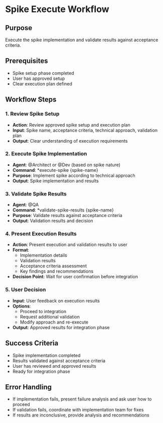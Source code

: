 # Spike Execute Workflow

## Purpose
Execute the spike implementation and validate results against acceptance criteria.

## Prerequisites
- Spike setup phase completed
- User has approved setup
- Clear execution plan defined

## Workflow Steps

### 1. Review Spike Setup
- **Action**: Review approved spike setup and execution plan
- **Input**: Spike name, acceptance criteria, technical approach, validation plan
- **Output**: Clear understanding of execution requirements

### 2. Execute Spike Implementation
- **Agent**: @Architect or @Dev (based on spike nature)
- **Command**: *execute-spike {spike-name}
- **Purpose**: Implement spike according to technical approach
- **Output**: Spike implementation and results

### 3. Validate Spike Results
- **Agent**: @QA
- **Command**: *validate-spike-results {spike-name}
- **Purpose**: Validate results against acceptance criteria
- **Output**: Validation results and decision

### 4. Present Execution Results
- **Action**: Present execution and validation results to user
- **Format**:
  - Implementation details
  - Validation results
  - Acceptance criteria assessment
  - Key findings and recommendations
- **Decision Point**: Wait for user confirmation before integration

### 5. User Decision
- **Input**: User feedback on execution results
- **Options**:
  - Proceed to integration
  - Request additional validation
  - Modify approach and re-execute
- **Output**: Approved results for integration phase

## Success Criteria
- Spike implementation completed
- Results validated against acceptance criteria
- User has reviewed and approved results
- Ready for integration phase

## Error Handling
- If implementation fails, present failure analysis and ask user how to proceed
- If validation fails, coordinate with implementation team for fixes
- If results are inconclusive, provide analysis and recommendations
